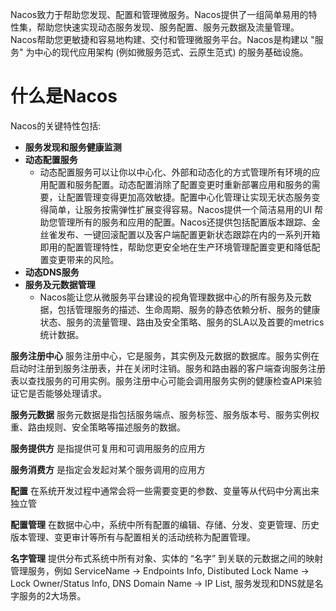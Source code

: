 Nacos致力于帮助您发现、配置和管理微服务。Nacos提供了一组简单易用的特性集，帮助您快速实现动态服务发现、服务配置、服务元数据及流量管理。
Nacos帮助您更敏捷和容易地构建、交付和管理微服务平台。Nacos是构建以 "服务" 为中心的现代应用架构 (例如微服务范式、云原生范式) 的服务基础设施。

# 什么是Nacos
Nacos的关键特性包括:
-  **服务发现和服务健康监测**
- **动态配置服务**
	- 动态配置服务可以让你以中心化、外部和动态化的方式管理所有环境的应用配置和服务配置。动态配置消除了配置变更时重新部署应用和服务的需要，让配置管理变得更加高效敏捷。配置中心化管理让实现无状态服务变得简单，让服务按需弹性扩展变得容易。Nacos提供一个简洁易用的UI 帮助您管理所有的服务和应用的配置。Nacos还提供包括配置版本跟踪、金丝雀发布、一键回滚配置以及客户端配置更新状态跟踪在内的一系列开箱即用的配置管理特性，帮助您更安全地在生产环境管理配置变更和降低配置变更带来的风险。
- **动态DNS服务**
- **服务及元数据管理**
	- Nacos能让您从微服务平台建设的视角管理数据中心的所有服务及元数据，包括管理服务的描述、生命周期、服务的静态依赖分析、服务的健康状态、服务的流量管理、路由及安全策略、服务的SLA以及首要的metrics统计数据。

**服务注册中心**
服务注册中心，它是服务，其实例及元数据的数据库。服务实例在启动时注册到服务注册表，并在关闭时注销。服务和路由器的客户端查询服务注册表以查找服务的可用实例。服务注册中心可能会调用服务实例的健康检查API来验证它是否能够处理请求。

**服务元数据**
服务元数据是指包括服务端点、服务标签、服务版本号、服务实例权重、路由规则、安全策略等描述服务的数据。

**服务提供方**
是指提供可复用和可调用服务的应用方

**服务消费方**
是指定会发起对某个服务调用的应用方

**配置**
在系统开发过程中通常会将一些需要变更的参数、变量等从代码中分离出来独立管

**配置管理**
在数据中心中，系统中所有配置的编辑、存储、分发、变更管理、历史版本管理、变更审计等所有与配置相关的活动统称为配置管理。

**名字管理**
提供分布式系统中所有对象、实体的 “名字” 到关联的元数据之间的映射管理服务，例如 ServiceName -> Endpoints Info, Distibuted Lock Name -> Lock Owner/Status Info, DNS Domain Name -> IP List, 服务发现和DNS就是名字服务的2大场景。
